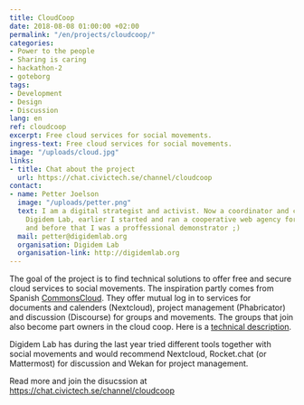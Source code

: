 ```yaml
---
title: CloudCoop
date: 2018-08-08 01:00:00 +02:00
permalink: "/en/projects/cloudcoop/"
categories:
- Power to the people
- Sharing is caring
- hackathon-2
- goteborg
tags:
- Development
- Design
- Discussion
lang: en
ref: cloudcoop
excerpt: Free cloud services for social movements.
ingress-text: Free cloud services for social movements.
image: "/uploads/cloud.jpg"
links:
- title: Chat about the project
  url: https://chat.civictech.se/channel/cloudcoop
contact:
- name: Petter Joelson
  image: "/uploads/petter.png"
  text: I am a digital strategist and activist. Now a coordinator and co-founder of
    Digidem Lab, earlier I started and ran a cooperative web agency for eight years
    and before that I was a proffessional demonstrator ;)
  mail: petter@digidemlab.org
  organisation: Digidem Lab
  organisation-link: http://digidemlab.org
---
```


The goal of the project is to find technical solutions to offer free and secure cloud services to social movements. The inspiration partly comes from Spanish [CommonsCloud](https://www.commonscloud.coop/). They offer mutual log in to services for documents and calenders (Nextcloud), project management (Phabricator) and discussion (Discourse) for groups and movements. The groups that join also become part owners in the cloud coop. Here is a [technical description](https://open.coop/2018/04/03/making-of-the-coop-cloud/).

Digidem Lab has during the last year tried different tools together with social movements and would recommend Nextcloud, Rocket.chat (or Mattermost) for discussion and Wekan for project management.

Read more and join the disucssion at <https://chat.civictech.se/channel/cloudcoop>
